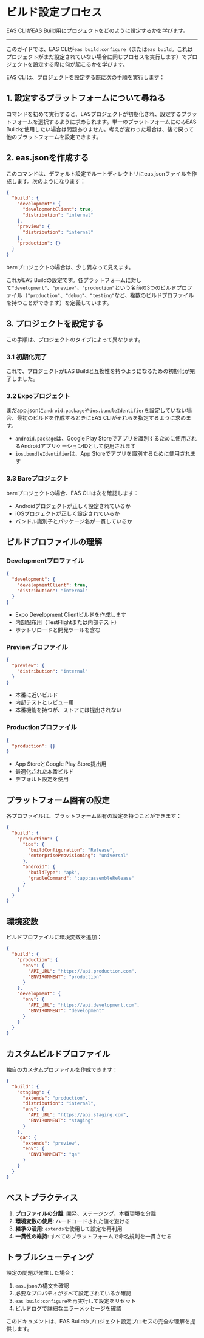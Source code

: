 # ビルド設定プロセス

EAS CLIがEAS Build用にプロジェクトをどのように設定するかを学びます。

* * *

このガイドでは、EAS CLIが`eas build:configure`（または`eas build`。これはプロジェクトがまだ設定されていない場合に同じプロセスを実行します）でプロジェクトを設定する際に何が起こるかを学びます。

EAS CLIは、プロジェクトを設定する際に次の手順を実行します：

## 1. 設定するプラットフォームについて尋ねる

コマンドを初めて実行すると、EASプロジェクトが初期化され、設定するプラットフォームを選択するように求められます。単一のプラットフォームにのみEAS Buildを使用したい場合は問題ありません。考えが変わった場合は、後で戻って他のプラットフォームを設定できます。

## 2. eas.jsonを作成する

このコマンドは、デフォルト設定でルートディレクトリにeas.jsonファイルを作成します。次のようになります：

```json
{
  "build": {
    "development": {
      "developmentClient": true,
      "distribution": "internal"
    },
    "preview": {
      "distribution": "internal"
    },
    "production": {}
  }
}
```

bareプロジェクトの場合は、少し異なって見えます。

これがEAS Buildの設定です。各プラットフォームに対して`"development"`、`"preview"`、`"production"`という名前の3つのビルドプロファイル（`"production"`、`"debug"`、`"testing"`など、複数のビルドプロファイルを持つことができます）を定義しています。

## 3. プロジェクトを設定する

この手順は、プロジェクトのタイプによって異なります。

### 3.1 初期化完了

これで、プロジェクトがEAS Buildと互換性を持つようになるための初期化が完了しました。

### 3.2 Expoプロジェクト

まだapp.jsonに`android.package`や`ios.bundleIdentifier`を設定していない場合、最初のビルドを作成するときにEAS CLIがそれらを指定するように求めます。

- `android.package`は、Google Play Storeでアプリを識別するために使用されるAndroidアプリケーションIDとして使用されます
- `ios.bundleIdentifier`は、App Storeでアプリを識別するために使用されます

### 3.3 Bareプロジェクト

bareプロジェクトの場合、EAS CLIは次を確認します：

- Androidプロジェクトが正しく設定されているか
- iOSプロジェクトが正しく設定されているか
- バンドル識別子とパッケージ名が一貫しているか

## ビルドプロファイルの理解

### Developmentプロファイル

```json
{
  "development": {
    "developmentClient": true,
    "distribution": "internal"
  }
}
```

- Expo Development Clientビルドを作成します
- 内部配布用（TestFlightまたは内部テスト）
- ホットリロードと開発ツールを含む

### Previewプロファイル

```json
{
  "preview": {
    "distribution": "internal"
  }
}
```

- 本番に近いビルド
- 内部テストとレビュー用
- 本番機能を持つが、ストアには提出されない

### Productionプロファイル

```json
{
  "production": {}
}
```

- App StoreとGoogle Play Store提出用
- 最適化された本番ビルド
- デフォルト設定を使用

## プラットフォーム固有の設定

各プロファイルは、プラットフォーム固有の設定を持つことができます：

```json
{
  "build": {
    "production": {
      "ios": {
        "buildConfiguration": "Release",
        "enterpriseProvisioning": "universal"
      },
      "android": {
        "buildType": "apk",
        "gradleCommand": ":app:assembleRelease"
      }
    }
  }
}
```

## 環境変数

ビルドプロファイルに環境変数を追加：

```json
{
  "build": {
    "production": {
      "env": {
        "API_URL": "https://api.production.com",
        "ENVIRONMENT": "production"
      }
    },
    "development": {
      "env": {
        "API_URL": "https://api.development.com",
        "ENVIRONMENT": "development"
      }
    }
  }
}
```

## カスタムビルドプロファイル

独自のカスタムプロファイルを作成できます：

```json
{
  "build": {
    "staging": {
      "extends": "production",
      "distribution": "internal",
      "env": {
        "API_URL": "https://api.staging.com",
        "ENVIRONMENT": "staging"
      }
    },
    "qa": {
      "extends": "preview",
      "env": {
        "ENVIRONMENT": "qa"
      }
    }
  }
}
```

## ベストプラクティス

1. **プロファイルの分離**: 開発、ステージング、本番環境を分離
2. **環境変数の使用**: ハードコードされた値を避ける
3. **継承の活用**: `extends`を使用して設定を再利用
4. **一貫性の維持**: すべてのプラットフォームで命名規則を一貫させる

## トラブルシューティング

設定の問題が発生した場合：

1. `eas.json`の構文を確認
2. 必要なプロパティがすべて設定されているか確認
3. `eas build:configure`を再実行して設定をリセット
4. ビルドログで詳細なエラーメッセージを確認

このドキュメントは、EAS Buildのプロジェクト設定プロセスの完全な理解を提供します。
